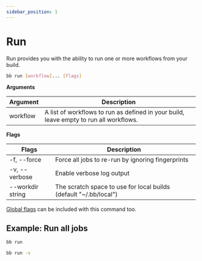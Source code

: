 ```yaml
---
sidebar_position: 1
---
```


# Run

Run provides you with the ability to run one or more workflows from your build.

```bash
bb run [workflow]... [flags]
```

**Arguments**

| Argument | Description |
| ----------- | ----------- |
| workflow | A list of workflows to run as defined in your build, leave empty to run all workflows. |

**Flags**

| Flags | Description |
| ----------- | ----------- |
| -f, --force | Force all jobs to re-run by ignoring fingerprints |
| -v, --verbose | Enable verbose log output |
| --workdir string | The scratch space to use for local builds (default "~/.bb/local") |

[Global flags](./global-flags) can be included with this command too.

## Example: Run all jobs

```bash
bb run
```

```bash
bb run -v
```